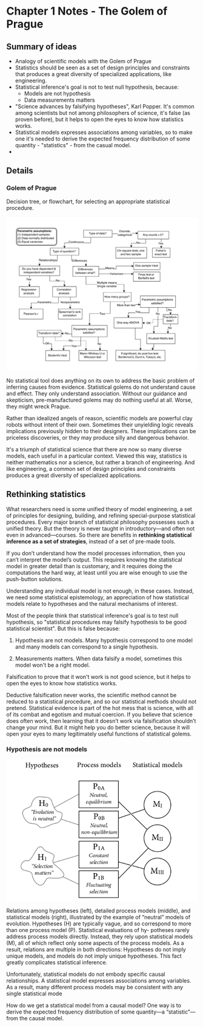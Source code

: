 
# Chapter 1 Notes - The Golem of Prague

## Summary of ideas

* Analogy of scientific models with the Golem of Prague
* Statistics should be seen as a set of design principles and constraints that produces a
great diversity of specialized applications, like engineering.
* Statistical inference's goal is not to test null hypothesis, because:
    * Models are not hypothesis
    * Data measurements matters
* "Science advances by falsifying hypotheses", Karl Popper. It's common
among scientists but not among philosophers of science, it's false (as proven before),
but it helps to open the eyes to know how statistics works.
* Statistical models expresses associations among variables, so to make one it's needed to
derive the expected frequency distribution of some quantity - "statistics" - from the casual model.
*



## Details
### Golem of Prague

Decision tree, or flowchart, for selecting an appropriate statistical procedure.

![Decision Tree St Models](img/1_PragueGolem.png)


No statistical tool does anything on its own to address the basic problem
of inferring causes from evidence. Statistical golems do not understand cause and effect.
They only understand association. Without our guidance and skepticism, pre-manufactured
golems may do nothing useful at all. Worse, they might wreck Prague.

Rather than idealized angels of reason, scientific models are powerful clay
robots without intent of their own. Sometimes their unyielding logic reveals
implications previously hidden to their designers. These implications can
be priceless discoveries, or they may produce silly and dangerous behavior.

It's a triumph of statistical science that there are now so many diverse models,
each useful in a particular context. Viewed this way, statistics is neither mathematics
nor a science, but rather a branch of engineering. And like engineering, a common set of
design principles and constraints produces a great diversity of specialized applications.


## Rethinking statistics

What researchers need is some unified theory of model engineering, a set of principles for
designing, building, and refining special-purpose statistical procedures. Every major branch
of statistical philosophy possesses such a unified theory. But the theory is never taught in
introductory—and often not even in advanced—courses. So there are benefits in **rethinking
statistical inference as a set of strategies**, instead of a set of pre-made tools.

If you don’t understand how the model processes information, then you can’t interpret the
model’s output. This requires knowing the statistical model in greater detail than is
customary, and it requires doing the computations the hard way, at least until you are
 wise enough to use the push-button solutions.

Understanding any individual model is not enough,
in these cases. Instead, we need some statistical epistemology, an appreciation of how
statistical models relate to hypotheses and the natural mechanisms of interest.

Most of the people think that statistical inference's goal is to test null hypothesis, so 
"statistical procedures may falsify hypothesis to be good statistical scientist". But this
is false because:
1. Hypothesis are not models. Many hypothesis correspond to one model and many models can
correspond to a single hypothesis.
   
2. Measurements matters. When data falsify a model, sometimes this model won't be a right
model.
   
Falsification to prove that it won't work is not good science, but it helps to open the eyes
to know how statistics works.

Deductive falsification never works, the scientific method cannot
be reduced to a statistical procedure, and so our statistical methods should not pretend. Statistical evidence is part of the hot mess that is science, with all of its combat and egotism and
mutual coercion. If you believe that science does often work, then learning that it
doesn’t work via falsification shouldn’t change your mind. But it might help you do better
science, because it will open your eyes to many legitimately useful functions of statistical
golems.


### Hypothesis are not models

![1_2_Hypothesis](/img/1_2_Hypothesis.png)

Relations among hypotheses (left), detailed process models
(middle), and statistical models (right), illustrated by the example of “neutral” models of evolution. Hypotheses (H) are typically vague, and so correspond to more than one process model (P). Statistical evaluations of hy-
potheses rarely address process models directly. Instead, they rely upon
statistical models (M), all of which reflect only some aspects of the process
models. As a result, relations are multiple in both directions: Hypotheses
do not imply unique models, and models do not imply unique hypotheses.
This fact greatly complicates statistical inference.

Unfortunately, statistical models do not embody specific causal relationships. A
statistical model expresses associations among variables. As a result, many different process
models may be consistent with any single statistical mode

How do we get a statistical model from a causal model? One way is to derive the expected frequency distribution of some quantity—a “statistic”—from the causal model.